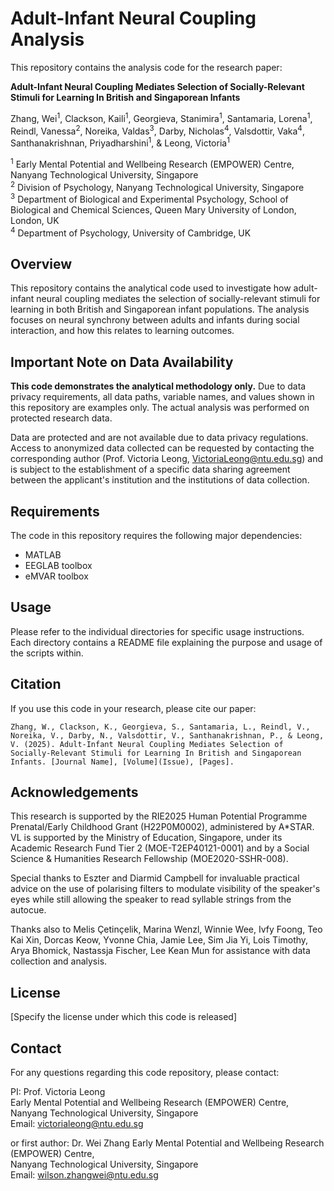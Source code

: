 # Adult-Infant Neural Coupling Analysis

This repository contains the analysis code for the research paper:

**Adult-Infant Neural Coupling Mediates Selection of Socially-Relevant Stimuli for Learning In British and Singaporean Infants**

Zhang, Wei<sup>1</sup>, Clackson, Kaili<sup>1</sup>, Georgieva, Stanimira<sup>1</sup>, Santamaria, Lorena<sup>1</sup>, Reindl, Vanessa<sup>2</sup>, Noreika, Valdas<sup>3</sup>, Darby, Nicholas<sup>4</sup>, Valsdottir, Vaka<sup>4</sup>, Santhanakrishnan, Priyadharshini<sup>1</sup>, & Leong, Victoria<sup>1</sup>

<sup>1</sup> Early Mental Potential and Wellbeing Research (EMPOWER) Centre, Nanyang Technological University, Singapore  
<sup>2</sup> Division of Psychology, Nanyang Technological University, Singapore  
<sup>3</sup> Department of Biological and Experimental Psychology, School of Biological and Chemical Sciences, Queen Mary University of London, London, UK  
<sup>4</sup> Department of Psychology, University of Cambridge, UK

## Overview

This repository contains the analytical code used to investigate how adult-infant neural coupling mediates the selection of socially-relevant stimuli for learning in both British and Singaporean infant populations. The analysis focuses on neural synchrony between adults and infants during social interaction, and how this relates to learning outcomes.

## Important Note on Data Availability

**This code demonstrates the analytical methodology only.** Due to data privacy requirements, all data paths, variable names, and values shown in this repository are examples only. The actual analysis was performed on protected research data.

Data are protected and are not available due to data privacy regulations. Access to anonymized data collected can be requested by contacting the corresponding author (Prof. Victoria Leong, VictoriaLeong@ntu.edu.sg) and is subject to the establishment of a specific data sharing agreement between the applicant's institution and the institutions of data collection.

## Requirements

The code in this repository requires the following major dependencies:
- MATLAB
- EEGLAB toolbox
- eMVAR toolbox

## Usage

Please refer to the individual directories for specific usage instructions. Each directory contains a README file explaining the purpose and usage of the scripts within.

## Citation

If you use this code in your research, please cite our paper:

```
Zhang, W., Clackson, K., Georgieva, S., Santamaria, L., Reindl, V., Noreika, V., Darby, N., Valsdottir, V., Santhanakrishnan, P., & Leong, V. (2025). Adult-Infant Neural Coupling Mediates Selection of Socially-Relevant Stimuli for Learning In British and Singaporean Infants. [Journal Name], [Volume](Issue), [Pages].
```

## Acknowledgements

This research is supported by the RIE2025 Human Potential Programme Prenatal/Early Childhood Grant (H22P0M0002), administered by A*STAR. VL is supported by the Ministry of Education, Singapore, under its Academic Research Fund Tier 2 (MOE-T2EP40121-0001) and by a Social Science & Humanities Research Fellowship (MOE2020-SSHR-008).

Special thanks to Eszter and Diarmid Campbell for invaluable practical advice on the use of polarising filters to modulate visibility of the speaker's eyes while still allowing the speaker to read syllable strings from the autocue.

Thanks also to Melis Çetinçelik, Marina Wenzl, Winnie Wee, Ivfy Foong, Teo Kai Xin, Dorcas Keow, Yvonne Chia, Jamie Lee, Sim Jia Yi, Lois Timothy, Arya Bhomick, Nastassja Fischer, Lee Kean Mun for assistance with data collection and analysis.

## License

[Specify the license under which this code is released]

## Contact

For any questions regarding this code repository, please contact:

PI: Prof. Victoria Leong  
Early Mental Potential and Wellbeing Research (EMPOWER) Centre,  
Nanyang Technological University, Singapore  
Email: victorialeong@ntu.edu.sg

or first author: Dr. Wei Zhang
Early Mental Potential and Wellbeing Research (EMPOWER) Centre,  
Nanyang Technological University, Singapore  
Email: wilson.zhangwei@ntu.edu.sg
